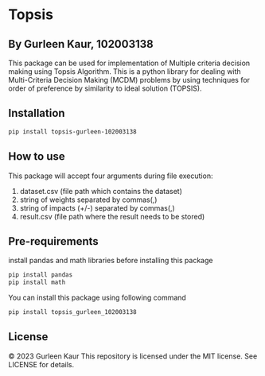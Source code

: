 # Topsis
## By Gurleen Kaur, 102003138
This package can be used for implementation of Multiple criteria decision making using Topsis Algorithm. This is a python library for dealing with Multi-Criteria Decision Making (MCDM) problems by using techniques for order of preference by similarity to ideal solution (TOPSIS).
## Installation
```sh
pip install topsis-gurleen-102003138
```
## How to use
This package will accept four arguments during file execution:
1. dataset.csv (file path which contains the dataset)
2. string of weights separated by commas(,)
3. string of impacts (+/-) separated by commas(,)
4. result.csv (file path where the result needs to be stored)

## Pre-requirements

install pandas and math libraries before installing this package
```sh
pip install pandas
pip install math
```
You can install this package using following command
```sh
pip install topsis_gurleen_102003138
```


## License
© 2023 Gurleen Kaur
This repository is licensed under the MIT license. See LICENSE for details.
